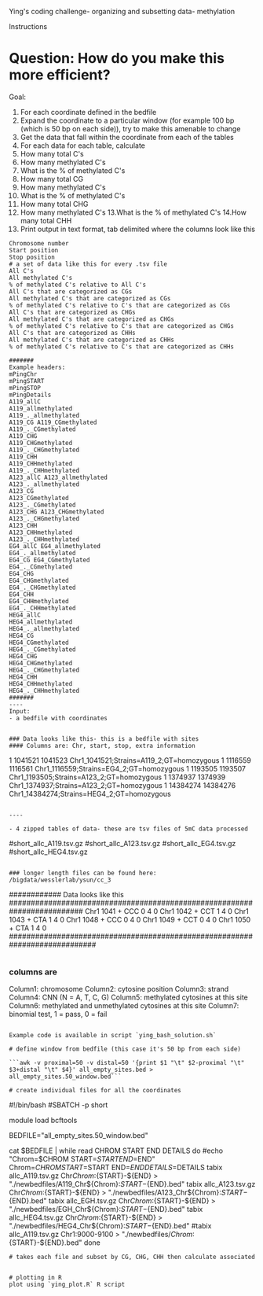 Ying's coding challenge- organizing and subsetting data- methylation

Instructions


Question: How do you make this more efficient? 
=============

Goal: 
1. For each coordinate defined in the bedfile
2. Expand the coordinate to a particular window (for example 100 bp (which is 50 bp on each side)), try to make this amenable to change
3. Get the data that fall within the coordinate from each of the tables
4. For each data for each table, calculate
5. How many total C's
6. How many methylated C's
7. What is the % of methylated C's 
8. How many total CG
9. How many methylated C's
10. What is the % of methylated C's 
11. How many total CHG
12. How many methylated C's
13.What is the % of methylated C's 
14.How many total CHH
15. Print output in text format, tab delimited where the columns look like this
	

```
Chromosome number
Start position
Stop position
# a set of data like this for every .tsv file
All C's
All methylated C's	
% of methylated C's relative to All C's
All C's that are categorized as CGs
All methylated C's that are categorized as CGs
% of methylated C's relative to C's that are categorized as CGs
All C's that are categorized as CHGs
All methylated C's that are categorized as CHGs
% of methylated C's relative to C's that are categorized as CHGs
All C's that are categorized as CHHs
All methylated C's that are categorized as CHHs
% of methylated C's relative to C's that are categorized as CHHs

#######
Example headers:
mPingChr 
mPingSTART 
mPingSTOP                              
mPingDetails   
A119_allC 
A119_allmethylated
A119_._allmethylated 
A119_CG A119_CGmethylated 
A119_._CGmethylated 
A119_CHG 
A119_CHGmethylated
A119_._CHGmethylated 
A119_CHH 
A119_CHHmethylated 
A119_._CHHmethylated 
A123_allC A123_allmethylated
A123_._allmethylated 
A123_CG 
A123_CGmethylated 
A123_._CGmethylated 
A123_CHG A123_CHGmethylated
A123_._CHGmethylated 
A123_CHH 
A123_CHHmethylated 
A123_._CHHmethylated 
EG4_allC EG4_allmethylated
EG4_._allmethylated 
EG4_CG EG4_CGmethylated 
EG4_._CGmethylated 
EG4_CHG 
EG4_CHGmethylated 
EG4_._CHGmethylated
EG4_CHH 
EG4_CHHmethylated 
EG4_._CHHmethylated 
HEG4_allC 
HEG4_allmethylated 
HEG4_._allmethylated 
HEG4_CG
HEG4_CGmethylated 
HEG4_._CGmethylated 
HEG4_CHG 
HEG4_CHGmethylated 
HEG4_._CHGmethylated 
HEG4_CHH
HEG4_CHHmethylated 
HEG4_._CHHmethylated
#######
----
Input: 
- a bedfile with coordinates


### Data looks like this- this is a bedfile with sites
#### Columns are: Chr, start, stop, extra information
```
1       1041521 1041523 Chr1_1041521;Strains=A119_2;GT=homozygous
1       1116559 1116561 Chr1_1116559;Strains=EG4_2;GT=homozygous
1       1193505 1193507 Chr1_1193505;Strains=A123_2;GT=homozygous
1       1374937 1374939 Chr1_1374937;Strains=A123_2;GT=homozygous
1       14384274        14384276        Chr1_14384274;Strains=HEG4_2;GT=homozygous
```

----

- 4 zipped tables of data- these are tsv files of 5mC data processed
```
#short_allc_A119.tsv.gz
#short_allc_A123.tsv.gz
#short_allc_EG4.tsv.gz
#short_allc_HEG4.tsv.gz
```

### longer length files can be found here: /bigdata/wesslerlab/ysun/cc_3
```
############ Data looks like this #########################################################################
Chr1    1041    +       CCC     0       4       0
Chr1    1042    +       CCT     1       4       0
Chr1    1043    +       CTA     1       4       0
Chr1    1048    +       CCC     0       4       0
Chr1    1049    +       CCT     0       4       0
Chr1    1050    +       CTA     1       4       0
############################################################################
```
```
### columns are ######
Column1: chromosome
Column2: cytosine position
Column3: strand
Column4: CNN (N = A, T, C, G)
Column5: methylated cytosines at this site
Column6: methylated and unmethylated cytosines at this site
Column7: binomial test, 1 = pass, 0 = fail
```

Example code is available in script `ying_bash_solution.sh`

# define window from bedfile (this case it's 50 bp from each side)

```awk -v proximal=50 -v distal=50 '{print $1 "\t" $2-proximal "\t" $3+distal "\t" $4}' all_empty_sites.bed > all_empty_sites.50_window.bed```

# create individual files for all the coordinates

```
#!/bin/bash
#SBATCH -p short

module load bcftools

BEDFILE="all_empty_sites.50_window.bed"

cat $BEDFILE | while read CHROM START END DETAILS
do
 #echo "Chrom=$CHROM START=$START END=$END"
 Chrom=$CHROM 
 START=$START 
 END=$END
 DETAILS=$DETAILS
 tabix allc_A119.tsv.gz Chr${Chrom}:${START}-${END} > "./newbedfiles/A119_Chr${Chrom}:${START}-${END}.bed"
 tabix allc_A123.tsv.gz Chr${Chrom}:${START}-${END} > "./newbedfiles/A123_Chr${Chrom}:${START}-${END}.bed"
 tabix allc_EGH.tsv.gz Chr${Chrom}:${START}-${END} > "./newbedfiles/EGH_Chr${Chrom}:${START}-${END}.bed"
 tabix allc_HEG4.tsv.gz Chr${Chrom}:${START}-${END} > "./newbedfiles/HEG4_Chr${Chrom}:${START}-${END}.bed"
 #tabix allc_A119.tsv.gz Chr1:9000-9100 > "./newbedfiles/${Chrom}:${START}-${END}.bed"
done
```
# takes each file and subset by CG, CHG, CHH then calculate associated


# plotting in R
plot using `ying_plot.R` R script











